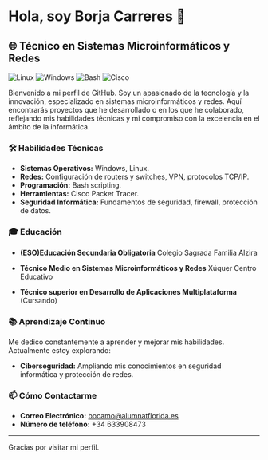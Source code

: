 # Hola, soy Borja Carreres  👋

## 🌐 Técnico en Sistemas Microinformáticos y Redes

![Linux](https://img.shields.io/badge/Linux-FCC624?style=for-the-badge&logo=linux&logoColor=black)
![Windows](https://img.shields.io/badge/Windows-0078D6?style=for-the-badge&logo=windows&logoColor=white)
![Bash](https://img.shields.io/badge/Bash-4EAA25?style=for-the-badge&logo=gnu-bash&logoColor=white)
![Cisco](https://img.shields.io/badge/Cisco-1BA0D7?style=for-the-badge&logo=cisco&logoColor=white)



Bienvenido a mi perfil de GitHub. Soy un apasionado de la tecnología y la innovación, especializado en sistemas microinformáticos y redes. Aquí encontrarás proyectos que he desarrollado o en los que he colaborado, reflejando mis habilidades técnicas y mi compromiso con la excelencia en el ámbito de la informática.

### 🛠 Habilidades Técnicas

- **Sistemas Operativos:** Windows, Linux.
- **Redes:** Configuración de routers y switches, VPN, protocolos TCP/IP.
- **Programación:** Bash scripting.
- **Herramientas:** Cisco Packet Tracer.
- **Seguridad Informática:** Fundamentos de seguridad, firewall, protección de datos.



### 🎓 Educación
- **(ESO)Educación Secundaria Obligatoria**
Colegio Sagrada Familia Alzira


- **Técnico Medio en Sistemas Microinformáticos y Redes**
 Xúquer Centro Educativo 
- **Técnico superior en Desarrollo de Aplicaciones Multiplataforma** (Cursando)

### 📚 Aprendizaje Continuo

Me dedico constantemente a aprender y mejorar mis habilidades. Actualmente estoy explorando:

- **Ciberseguridad:** Ampliando mis conocimientos en seguridad informática y protección de redes.

### 📫 Cómo Contactarme
- **Correo Electrónico:** bocamo@alumnatflorida.es
- **Número de teléfono:** +34 633908473

---

Gracias por visitar mi perfil.

